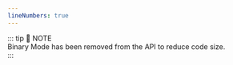 ```yaml
---
lineNumbers: true
---
```


::: tip 📝 NOTE    
Binary Mode has been removed from the API to reduce code size.    
:::

<!--
# Binary Mode

## send()

This API is used to generate Binary mode packet.

```c
api.apiMode.send(port, flag, frame_type, payload, length, response_handler);
```

| **Function**   | `void send(RAK_SERIAL_PORT port, uint8_t flag,uint8_t frame_type, uint8_t * payload,uint16_t length,RAK_PROTO_HANDLER response_handler)`                                                                                                                                                                                                                                                                         |
| -------------- | ---------------------------------------------------------------------------------------------------------------------------------------------------------------------------------------------------------------------------------------------------------------------------------------------------------------------------------------------------------------------------------------------------------------- |
| **Parameters** | **port**	The port this packet is sent to <br> **List:** <br> `RAK_SERIAL_UART0` `RAK_SERIAL_UART1` `RAK_SERIAL_UART2` `RAK_SERIAL_USB0` `RAK_SERIAL_BLE0` <br>**flag**	flag header of Binary mode protocol <br>**frame_type**	frame type header of Binary mode protocol <br> **payload**	packet payload <br> **length**	packet length <br> **response_handler**	one-time handler for this Binary mode request |

::: details Click to View Example
```c{12}
void setup()
{
  Serial2.begin(115200);
  Serial1.begin(115200, RAK_API_MODE);
}

void loop()
{
  //Payload length inside payload 0x0000; Flag 0x00; AT CMD ID 16
  uint8_t buff[] = {0x00, 0x00, 0x00, 0x10};

  api.apiMode.send(RAK_SERIAL_UART1, 0x00, 0x01, buff, 4, NULL);
  delay(1000);
}
```
:::

## registerHandler()

This API is used to register a new frame type for Binary mode stack.

```c
api.apiMode.registerHandler(frame_type, request_handler);
```

| **Function**   | `int32_t registerHandler	(uint8_t frame_type, RAK_PROTO_HANDLER request_handler)`                                      |
| -------------- | ---------------------------------------------------------------------------------------------------------------------- |
| **Parameters** | **frame_type**	frame type header of Binary mode protocol <br> **request_handler**	request handler for this frame type |


## deregisterHandler()

This API is used to deregister a frame type for Binary mode stack.

```c
api.apiMode.deregisterHandler(frame_type);
```

| **Function**   | `int32_t deregisterHandler(uint8_t frame_type)`          |
| -------------- | -------------------------------------------------------- |
| **Parameters** | **frame_type**	frame type header of Binary mode protocol |

-->